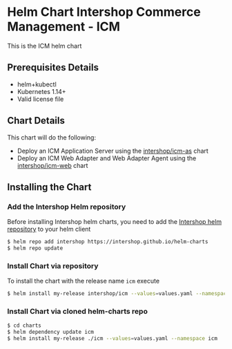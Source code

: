 # Helm Chart Intershop Commerce Management - ICM

This is the ICM helm chart

## Prerequisites Details

* helm+kubectl
* Kubernetes 1.14+
* Valid license file

## Chart Details
This chart will do the following:

* Deploy an ICM Application Server using the [intershop/icm-as](../icm-as) chart
* Deploy an ICM Web Adapter and Web Adapter Agent using the [intershop/icm-web](../icm-web) chart

## Installing the Chart

### Add the Intershop Helm repository

Before installing Intershop helm charts, you need to add the [Intershop helm repository](https://intershop.github.io/helm-charts) to your helm client

```bash
$ helm repo add intershop https://intershop.github.io/helm-charts
$ helm repo update
```

### Install Chart via repository
To install the chart with the release name `icm` execute
```bash
$ helm install my-release intershop/icm --values=values.yaml --namespace icm
```

### Install Chart via cloned helm-charts repo
```bash
$ cd charts
$ helm dependency update icm
$ helm install my-release ./icm --values=values.yaml --namespace icm
```
